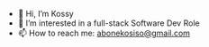 - 👋 Hi, I’m Kossy
- 👀 I’m interested in a full-stack Software Dev Role
- 📫 How to reach me: abonekosiso@gmail.com
<!---
KosyAbone/KosyAbone is a ✨ special ✨ repository because its `README.md` (this file) appears on your GitHub profile.
You can click the Preview link to take a look at your changes.
--->
